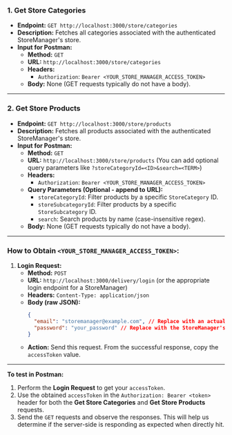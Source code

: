 ### 1. Get Store Categories

*   **Endpoint:** `GET http://localhost:3000/store/categories`
*   **Description:** Fetches all categories associated with the authenticated StoreManager's store.
*   **Input for Postman:**
    *   **Method:** `GET`
    *   **URL:** `http://localhost:3000/store/categories`
    *   **Headers:**
        *   `Authorization`: `Bearer <YOUR_STORE_MANAGER_ACCESS_TOKEN>`
    *   **Body:** None (GET requests typically do not have a body).

---

### 2. Get Store Products

*   **Endpoint:** `GET http://localhost:3000/store/products`
*   **Description:** Fetches all products associated with the authenticated StoreManager's store.
*   **Input for Postman:**
    *   **Method:** `GET`
    *   **URL:** `http://localhost:3000/store/products` (You can add optional query parameters like `?storeCategoryId=<ID>&search=<TERM>`)
    *   **Headers:**
        *   `Authorization`: `Bearer <YOUR_STORE_MANAGER_ACCESS_TOKEN>`
    *   **Query Parameters (Optional - append to URL):**
        *   `storeCategoryId`: Filter products by a specific `StoreCategory` ID.
        *   `storeSubcategoryId`: Filter products by a specific `StoreSubcategory` ID.
        *   `search`: Search products by name (case-insensitive regex).
    *   **Body:** None (GET requests typically do not have a body).

---

### How to Obtain `<YOUR_STORE_MANAGER_ACCESS_TOKEN>`:

1.  **Login Request:**
    *   **Method:** `POST`
    *   **URL:** `http://localhost:3000/delivery/login` (or the appropriate login endpoint for a StoreManager)
    *   **Headers:** `Content-Type: application/json`
    *   **Body (raw JSON):**
        ```json
        {
          "email": "storemanager@example.com", // Replace with an actual StoreManager email
          "password": "your_password" // Replace with the StoreManager's password
        }
        ```
    *   **Action:** Send this request. From the successful response, copy the `accessToken` value.

---

**To test in Postman:**

1.  Perform the **Login Request** to get your `accessToken`.
2.  Use the obtained `accessToken` in the `Authorization: Bearer <token>` header for both the **Get Store Categories** and **Get Store Products** requests.
3.  Send the `GET` requests and observe the responses. This will help us determine if the server-side is responding as expected when directly hit.